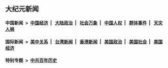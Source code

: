 ## 大纪元新闻

#### 中国新闻 &nbsp;>&nbsp; [中国经济](indexes/ncid283/README.md?01242045) &nbsp;| &nbsp; [大陆政治](indexes/ncid277/README.md?01242045) &nbsp;| &nbsp; [社会万象](indexes/ncid282/README.md?01242045) &nbsp;| &nbsp; [中国人权](indexes/ncid278/README.md?01242045) &nbsp;| &nbsp; [群体事件](indexes/ncid279/README.md?01242045) &nbsp;| &nbsp; [天灾人祸](indexes/ncid280/README.md?01242045)

#### 国际新闻 &nbsp;>&nbsp; [美中关系](indexes/nf1412576/README.md?01242045) &nbsp;| &nbsp; [台湾新闻](indexes/ncid1349361/README.md?01242045) &nbsp;| &nbsp; [香港新闻](indexes/ncid1349362/README.md?01242045) &nbsp;| &nbsp; [美国政治](indexes/ncid1078159/README.md?01242045) &nbsp;| &nbsp; [美国社会](indexes/ncid1078160/README.md?01242045) &nbsp;| &nbsp; [美国经济](indexes/ncid1078158/README.md?01242045)

#### 特别专题 &nbsp;>&nbsp; [中共百年历史](https://github.com/epoch-news/epoch-special/blob/master/README.md?01242045)  
